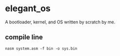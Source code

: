 # elegant_os

A bootloader, kernel, and OS written by scratch by me.

## compile line
`nasm system.asm -f bin -o sys.bin`
